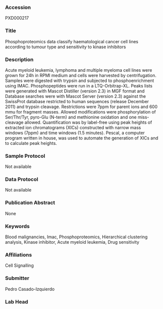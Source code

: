 ### Accession
PXD000217

### Title
Phosphoproteomics data classify haematological cancer cell lines according to tumour type and sensitivity to kinase inhibitors

### Description
Acute myeloid leukemia, lymphoma and multiple myeloma cell lines were grown for 24h in RPMI medium and cells were harvested by centrifugation. Samples were digested with trypsin and subjected to phosphoenrichment using IMAC. Phosphopeptides were run in a LTQ-Orbitrap-XL.  Peaks lists were generated with Mascot Distiller (version 2.3) in MGF format and Database searches were with Mascot Server (version 2.3) against the SwissProt database restricted to human sequences (release December 2011) and trypsin cleavage. Restrictions were 7ppm for parent ions and 600 mmu for fragment masses. Allowed modifications were phosphorylation of Ser/Thr/Tyr, pyro-Glu (N-term) and methionine oxidation and one miss-cleavage allowed. Quantification was by label-free using peak heights of extracted ion chromatograms (XICs) constructed with narrow mass windows (7ppm) and time windows (1.5 minutes). Pescal, a computer program written in house, was used to automate the generation of XICs and to calculate peak heights.

### Sample Protocol
Not available

### Data Protocol
Not available

### Publication Abstract
None

### Keywords
Blood malignancies, Imac, Phosphoproteomics, Hierarchical clustering analysis, Kinase inhibitor, Acute myeloid leukemia, Drug sensitivity

### Affiliations
Cell Signalling

### Submitter
Pedro Casado-Izquierdo

### Lab Head


